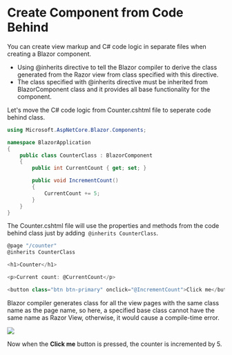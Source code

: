 # Create Component from Code Behind

You can create view markup and C# code logic in separate files when creating a Blazor component. 

- Using @inherits directive to tell the Blazor compiler to derive the class generated from the Razor view from class specified with this directive. 
- The class specified with @inherits directive must be inherited from BlazorComponent class and it provides all base functionality for the component.

Let's move the C# code logic from Counter.cshtml file to seperate code behind class. 

```csharp
using Microsoft.AspNetCore.Blazor.Components;

namespace BlazorApplication
{
    public class CounterClass : BlazorComponent
    {
        public int CurrentCount { get; set; }

        public void IncrementCount()
        {
            CurrentCount += 5;
        }
    }
}
```

The Counter.cshtml file will use the properties and methods from the code behind class just by adding  `@inherits CounterClass`.

```csharp
@page "/counter"
@inherits CounterClass

<h1>Counter</h1>

<p>Current count: @CurrentCount</p>

<button class="btn btn-primary" onclick="@IncrementCount">Click me</button>
```

Blazor compiler generates class for all the view pages with the same class name as the page name, so here, a specified base class cannot have the same name as Razor View, otherwise, it would cause a compile-time error.

<img src="https://raw.githubusercontent.com/zzzprojects/tutorial4.net/master/blazor-tutorial/images/create-component-from-code-behind.png">

Now when the **Click me** button is pressed, the counter is incremented by 5. 
